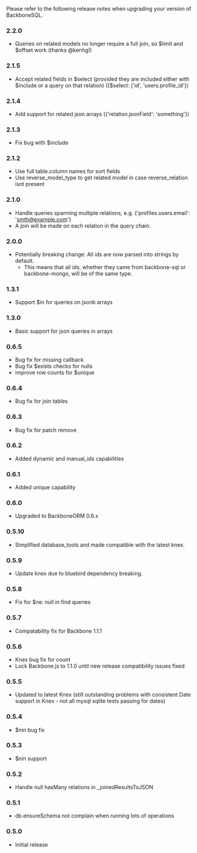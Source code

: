 Please refer to the following release notes when upgrading your version of BackboneSQL.

### 2.2.0
  - Queries on related models no longer require a full join, so $limit and $offset work (thanks @kenhg!)

### 2.1.5
  - Accept related fields in $select (provided they are included either with $include or a query on that relation) ({$select: ['id', 'users.profile_id'})

### 2.1.4
  - Add support for related json arrays ({'relation.jsonField': 'something'})

### 2.1.3
  - Fix bug with $include

### 2.1.2
  - Use full table.column names for sort fields
  - Use reverse_model_type to get related model in case reverse_relation isnt present

### 2.1.0
  - Handle queries spanning multiple relations, e.g. {'profiles.users.email': 'smth@example.com'}
  - A join will be made on each relation in the query chain.

### 2.0.0
  - Potentially breaking change: All ids are now parsed into strings by default. 
    - This means that all ids, whether they came from backbone-sql or backbone-mongo, 
      will be of the same type.

### 1.3.1
  - Support $in for queries on jsonb arrays

### 1.3.0
  - Basic support for json queries in arrays

### 0.6.5
* Bug fix for missing callback
* Bug fix $exists checks for nulls
* improve row counts for $unique

### 0.6.4
* Bug fix for join tables

### 0.6.3
* Bug fix for patch remove

### 0.6.2
* Added dynamic and manual_ids capabilities

### 0.6.1
* Added unique capability

### 0.6.0
* Upgraded to BackboneORM 0.6.x

### 0.5.10
* Simplified database_tools and made compatible with the latest knex.

### 0.5.9
* Update knex due to bluebird dependency breaking.

### 0.5.8
* Fix for $ne: null in find queries

### 0.5.7
* Compatability fix for Backbone 1.1.1

### 0.5.6
* Knex bug fix for count
* Lock Backbone.js to 1.1.0 until new release compatibility issues fixed

### 0.5.5
* Updated to latest Knex (still outstanding problems with consistent Date support in Knex - not all mysql sqlite tests passing for dates)

### 0.5.4
* $nin bug fix

### 0.5.3
* $nin support

### 0.5.2
* Handle null hasMany relations in _joinedResultsToJSON

### 0.5.1
* db.ensureSchema not complain when running lots of operations

### 0.5.0
* Initial release

